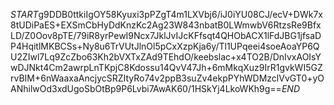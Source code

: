$START$g9DDB0ttkiIgOY58Kyuxi3pPZgT4m1LXVbj6/iJ0iYU08CJ/ecV+DWk7x8tUDiPaES+EXSmCbHyDdKnzKc2Ag23W843nbatB0LWmwbV6RtzsRe9BfxLD/Z0Oov8pTE/79iR8yrPewI9Ncx7JklJvIJcKFfsqt4QHObACX1lFdJBG1jfsaDP4HqitlMKBCSs+Ny8u6TrVUtJlnOl5pCxXzpKja6y/Tl1UPqeei4soeAoaYP6QU2ZIwl7Lq9ZcZbo63Kh2bVXTxZAd9TEhdO/keebslac+x4TO2B/DnIvxAOIsYwDJNkt4Cm2awrpLnTKpjC8Kdossu14QvV47Jh+6mMkqXuz9IrR1gvkWI5GZrvBIM+6nWaaxaAncjycSRZItyRo74v2ppB3suZv4ekpPYhWDMzclVvGT0+yOANhilwOd3xdUgoSbOtBp9P6Lvbi7AwAK60/1HSkYj4LkoWKh9g==$END$